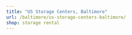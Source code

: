 ```yaml
---
title: "US Storage Centers, Baltimore"
url: /baltimore/us-storage-centers-baltimore/
shop: storage rental
---
```

